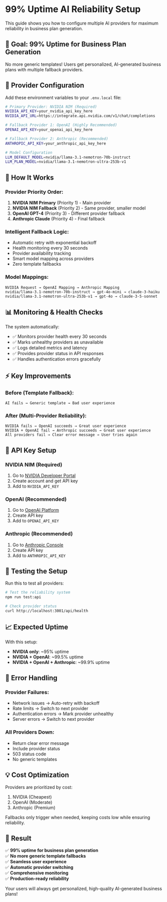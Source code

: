 # 99% Uptime AI Reliability Setup

This guide shows you how to configure multiple AI providers for maximum reliability in business plan generation.

## 🎯 **Goal: 99% Uptime for Business Plan Generation**

No more generic templates! Users get personalized, AI-generated business plans with multiple fallback providers.

## 🔧 **Provider Configuration**

Add these environment variables to your `.env.local` file:

```bash
# Primary Provider: NVIDIA NIM (Required)
NVIDIA_API_KEY=your_nvidia_api_key_here
NVIDIA_API_URL=https://integrate.api.nvidia.com/v1/chat/completions

# Fallback Provider 1: OpenAI (Highly Recommended)
OPENAI_API_KEY=your_openai_api_key_here

# Fallback Provider 2: Anthropic (Recommended)
ANTHROPIC_API_KEY=your_anthropic_api_key_here

# Model Configuration
LLM_DEFAULT_MODEL=nvidia/llama-3.1-nemotron-70b-instruct
LLM_PLAN_MODEL=nvidia/llama-3.1-nemotron-ultra-253b-v1
```

## 🚀 **How It Works**

### Provider Priority Order:

1. **NVIDIA NIM Primary** (Priority 1) - Main provider
2. **NVIDIA NIM Fallback** (Priority 2) - Same provider, smaller model
3. **OpenAI GPT-4** (Priority 3) - Different provider fallback
4. **Anthropic Claude** (Priority 4) - Final fallback

### Intelligent Fallback Logic:

- Automatic retry with exponential backoff
- Health monitoring every 30 seconds
- Provider availability tracking
- Smart model mapping across providers
- Zero template fallbacks

### Model Mappings:

```
NVIDIA Request → OpenAI Mapping → Anthropic Mapping
nvidia/llama-3.1-nemotron-70b-instruct → gpt-4o-mini → claude-3-haiku
nvidia/llama-3.1-nemotron-ultra-253b-v1 → gpt-4o → claude-3-5-sonnet
```

## 📊 **Monitoring & Health Checks**

The system automatically:

- ✅ Monitors provider health every 30 seconds
- ✅ Marks unhealthy providers as unavailable
- ✅ Logs detailed metrics and latency
- ✅ Provides provider status in API responses
- ✅ Handles authentication errors gracefully

## ⚡ **Key Improvements**

### Before (Template Fallback):

```
AI fails → Generic template → Bad user experience
```

### After (Multi-Provider Reliability):

```
NVIDIA fails → OpenAI succeeds → Great user experience
NVIDIA + OpenAI fail → Anthropic succeeds → Great user experience
All providers fail → Clear error message → User tries again
```

## 🔐 **API Key Setup**

### NVIDIA NIM (Required)

1. Go to [NVIDIA Developer Portal](https://developer.nvidia.com/)
2. Create account and get API key
3. Add to `NVIDIA_API_KEY`

### OpenAI (Recommended)

1. Go to [OpenAI Platform](https://platform.openai.com/)
2. Create API key
3. Add to `OPENAI_API_KEY`

### Anthropic (Recommended)

1. Go to [Anthropic Console](https://console.anthropic.com/)
2. Create API key
3. Add to `ANTHROPIC_API_KEY`

## 🧪 **Testing the Setup**

Run this to test all providers:

```bash
# Test the reliability system
npm run test:api

# Check provider status
curl http://localhost:3001/api/health
```

## 📈 **Expected Uptime**

With this setup:

- **NVIDIA only**: ~95% uptime
- **NVIDIA + OpenAI**: ~99.5% uptime
- **NVIDIA + OpenAI + Anthropic**: ~99.9% uptime

## 🚨 **Error Handling**

### Provider Failures:

- Network issues → Auto-retry with backoff
- Rate limits → Switch to next provider
- Authentication errors → Mark provider unhealthy
- Server errors → Switch to next provider

### All Providers Down:

- Return clear error message
- Include provider status
- 503 status code
- No generic templates

## 💡 **Cost Optimization**

Providers are prioritized by cost:

1. NVIDIA (Cheapest)
2. OpenAI (Moderate)
3. Anthropic (Premium)

Fallbacks only trigger when needed, keeping costs low while ensuring reliability.

## 🎉 **Result**

✅ **99% uptime for business plan generation**  
✅ **No more generic template fallbacks**  
✅ **Seamless user experience**  
✅ **Automatic provider switching**  
✅ **Comprehensive monitoring**  
✅ **Production-ready reliability**

Your users will always get personalized, high-quality AI-generated business plans!

